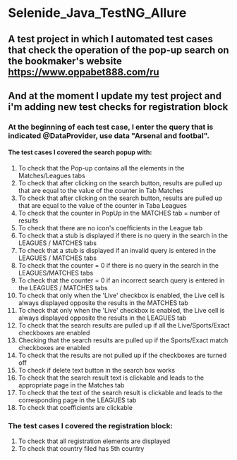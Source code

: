 # Selenide_Java_TestNG_Allure
## A test project in which I automated test cases that check the operation of the pop-up search on the bookmaker's website https://www.oppabet888.com/ru
## And at the moment I update my test project and i'm adding new test checks for registration block
### At the beginning of each test case, I enter the query that is indicated @DataProvider, use data "Arsenal and footbal". 
#### The test cases I covered the search popup with:
1. To check that the Pop-up contains all the elements in the Matches/Leagues tabs
2. To check that after clicking on the search button, results are pulled up that are equal to the value of the counter in Tab Matches
3. To check that after clicking on the search button, results are pulled up that are equal to the value of the counter in Taba Leagues
4. To check that the counter in PopUp in the MATCHES tab = number of results
5. To  check that there are no icon's coefficients in the League tab
6. To check that a stub is displayed if there is no query in the search in the LEAGUES / MATCHES tabs
7. To check that a stub is displayed if an invalid query is entered in the LEAGUES / MATCHES tabs
8. To check that the counter = 0 if there is no query in the search in the LEAGUES/MATCHES tabs
9. To check that the counter = 0 if an incorrect search query is entered in the LEAGUES / MATCHES tabs
10. To check that only when the 'Live' checkbox is enabled, the Live cell is always displayed opposite the results in the MATCHES tab
11. To check that only when the 'Live' checkbox is enabled, the Live cell is always displayed opposite the results in the LEAGUES tab
13. To check that the search results are pulled up if all the Live/Sports/Exact checkboxes are enabled
14. Checking that the search results are pulled up if the Sports/Exact match checkboxes are enabled
15. To check that the results are not pulled up if the checkboxes are turned off
16. To check if delete text button in the search box works
17. To check that the search result text is clickable and leads to the appropriate page in the Matches tab
18. To check that the text of the search result is clickable and leads to the corresponding page in the LEAGUES tab
19. To check that coefficients are clickable


### The test cases I covered the registration block:
 1. To check that all registration elements are displayed
 2. To check that country filed has 5th country